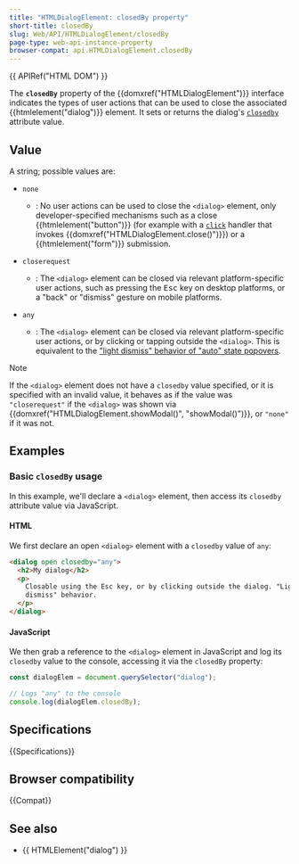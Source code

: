 ```yaml
---
title: "HTMLDialogElement: closedBy property"
short-title: closedBy
slug: Web/API/HTMLDialogElement/closedBy
page-type: web-api-instance-property
browser-compat: api.HTMLDialogElement.closedBy
---
```


{{ APIRef("HTML DOM") }}

The **`closedBy`** property of the
{{domxref("HTMLDialogElement")}} interface indicates the types of user actions that can be used to close the associated {{htmlelement("dialog")}} element. It sets or returns the dialog's [`closedby`](/en-US/docs/Web/HTML/Reference/Elements/dialog#closedby) attribute value.

## Value

A string; possible values are:

- `none`

  - : No user actions can be used to close the `<dialog>` element, only developer-specified mechanisms such as a close {{htmlelement("button")}} (for example with a [`click`](/en-US/docs/Web/API/Element/click_event) handler that invokes {{domxref("HTMLDialogElement.close()")}}) or a {{htmlelement("form")}} submission.

- `closerequest`

  - : The `<dialog>` element can be closed via relevant platform-specific user actions, such as pressing the <kbd>Esc</kbd> key on desktop platforms, or a "back" or "dismiss" gesture on mobile platforms.

- `any`

  - : The `<dialog>` element can be closed via relevant platform-specific user actions, or by clicking or tapping outside the `<dialog>`. This is equivalent to the ["light dismiss" behavior of "auto" state popovers](/en-US/docs/Web/API/Popover_API/Using#auto_state_and_light_dismiss).

> [!NOTE]
> If the `<dialog>` element does not have a `closedby` value specified, or it is specified with an invalid value, it behaves as if the value was `"closerequest"` if the `<dialog>` was shown via {{domxref("HTMLDialogElement.showModal()", "showModal()")}}, or `"none"` if it was not.

## Examples

### Basic `closedBy` usage

In this example, we'll declare a `<dialog>` element, then access its `closedby` attribute value via JavaScript.

#### HTML

We first declare an open `<dialog>` element with a `closedby` value of `any`:

```html
<dialog open closedby="any">
  <h2>My dialog</h2>
  <p>
    Closable using the Esc key, or by clicking outside the dialog. "Light
    dismiss" behavior.
  </p>
</dialog>
```

#### JavaScript

We then grab a reference to the `<dialog>` element in JavaScript and log its `closedby` value to the console, accessing it via the `closedBy` property:

```js
const dialogElem = document.querySelector("dialog");

// Logs "any" to the console
console.log(dialogElem.closedBy);
```

## Specifications

{{Specifications}}

## Browser compatibility

{{Compat}}

## See also

- {{ HTMLElement("dialog") }}
